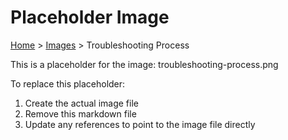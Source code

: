 # Placeholder Image

[Home](../../README.md) > [Images](../README.md) > Troubleshooting Process

This is a placeholder for the image: troubleshooting-process.png

To replace this placeholder:
1. Create the actual image file
2. Remove this markdown file
3. Update any references to point to the image file directly
